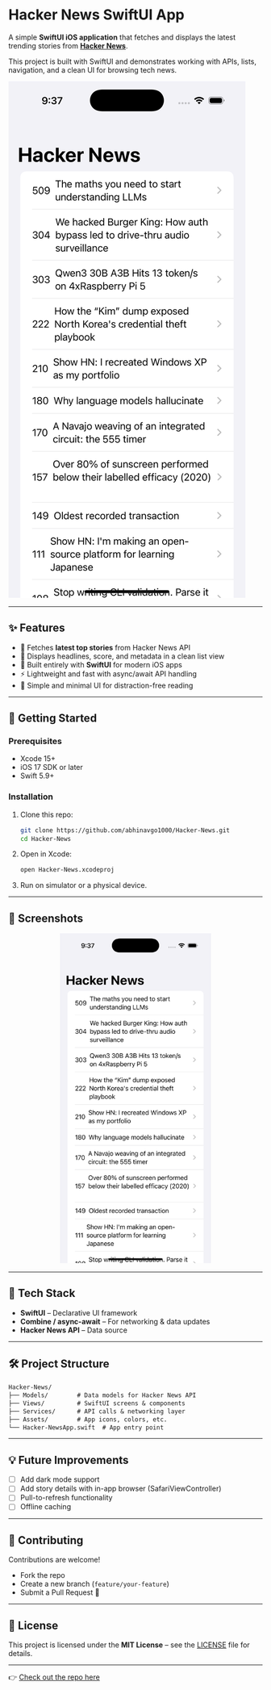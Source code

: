 # Hacker News SwiftUI App

A simple **SwiftUI iOS application** that fetches and displays the latest trending stories from **[Hacker News](https://news.ycombinator.com/)**.  

This project is built with SwiftUI and demonstrates working with APIs, lists, navigation, and a clean UI for browsing tech news.  

![App Screenshot](./Simulator%20Screenshot%20-%20iPhone%2016%20Pro%20-%202025-09-07%20at%2009.37.13.png)

---

## ✨ Features
- 📡 Fetches **latest top stories** from Hacker News API  
- 📰 Displays headlines, score, and metadata in a clean list view  
- 📱 Built entirely with **SwiftUI** for modern iOS apps  
- ⚡ Lightweight and fast with async/await API handling  
- 🎨 Simple and minimal UI for distraction-free reading  

---

## 🚀 Getting Started

### Prerequisites
- Xcode 15+  
- iOS 17 SDK or later  
- Swift 5.9+  

### Installation
1. Clone this repo:
   ```bash
   git clone https://github.com/abhinavgo1000/Hacker-News.git
   cd Hacker-News
   ```
2. Open in Xcode:
   ```bash
   open Hacker-News.xcodeproj
   ```
3. Run on simulator or a physical device.

---

## 📸 Screenshots
<p align="center">
  <img src="./Simulator%20Screenshot%20-%20iPhone%2016%20Pro%20-%202025-09-07%20at%2009.37.13.png" width="300" alt="App Screenshot">
</p>

---

## 🔧 Tech Stack
- **SwiftUI** – Declarative UI framework  
- **Combine / async-await** – For networking & data updates  
- **Hacker News API** – Data source  

---

## 🛠️ Project Structure
```
Hacker-News/
├── Models/        # Data models for Hacker News API
├── Views/         # SwiftUI screens & components
├── Services/      # API calls & networking layer
├── Assets/        # App icons, colors, etc.
└── Hacker-NewsApp.swift  # App entry point
```

---

## 💡 Future Improvements
- [ ] Add dark mode support  
- [ ] Add story details with in-app browser (SafariViewController)  
- [ ] Pull-to-refresh functionality  
- [ ] Offline caching  

---

## 🤝 Contributing
Contributions are welcome!  
- Fork the repo  
- Create a new branch (`feature/your-feature`)  
- Submit a Pull Request 🎉  

---

## 📜 License
This project is licensed under the **MIT License** – see the [LICENSE](LICENSE) file for details.  

---

👉 [Check out the repo here](https://github.com/abhinavgo1000/Hacker-News)  
